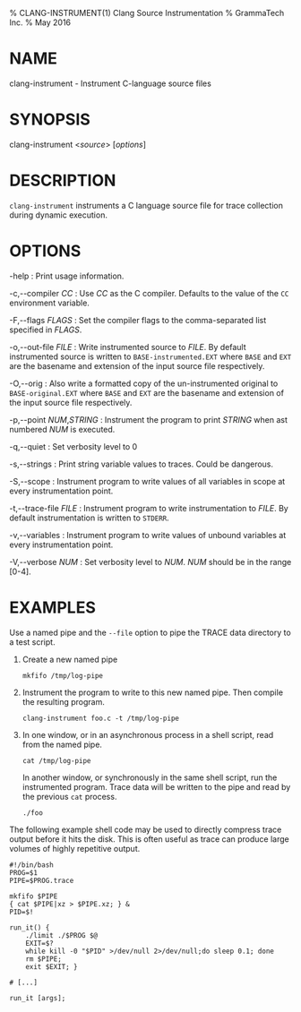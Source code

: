 % CLANG-INSTRUMENT(1) Clang Source Instrumentation
% GrammaTech Inc.
% May 2016

# NAME

clang-instrument - Instrument C-language source files

# SYNOPSIS

clang-instrument <*source*> [*options*]

# DESCRIPTION

`clang-instrument` instruments a C language source file for trace
collection during dynamic execution.

# OPTIONS

-help
:   Print usage information.

-c,--compiler *CC*
:   Use *CC* as the C compiler.  Defaults to the value of the `CC`
    environment variable.

-F,--flags *FLAGS*
:   Set the compiler flags to the comma-separated list specified in
    *FLAGS*.

-o,--out-file *FILE*
:   Write instrumented source to *FILE*.  By default instrumented
    source is written to `BASE-instrumented.EXT` where `BASE` and
    `EXT` are the basename and extension of the input source file
    respectively.

-O,--orig
:   Also write a formatted copy of the un-instrumented original to
    `BASE-original.EXT` where `BASE` and `EXT` are the basename and
    extension of the input source file respectively.

-p,--point *NUM*,*STRING*
:   Instrument the program to print *STRING* when ast numbered *NUM*
    is executed.

-q,--quiet
:   Set verbosity level to 0

-s,--strings
:   Print string variable values to traces.  Could be dangerous.

-S,--scope
:   Instrument program to write values of all variables in scope at
    every instrumentation point.

-t,--trace-file *FILE*
:   Instrument program to write instrumentation to *FILE*.  By default
    instrumentation is written to `STDERR`.

-v,--variables
:   Instrument program to write values of unbound variables at every
    instrumentation point.

-V,--verbose *NUM*
:   Set verbosity level to *NUM*.  *NUM* should be in the range [0-4].

# EXAMPLES

Use a named pipe and the `--file` option to pipe the TRACE data
directory to a test script.

1.  Create a new named pipe

        mkfifo /tmp/log-pipe

2.  Instrument the program to write to this new named pipe.  Then
    compile the resulting program.

        clang-instrument foo.c -t /tmp/log-pipe

3.  In one window, or in an asynchronous process in a shell script,
    read from the named pipe.

        cat /tmp/log-pipe

    In another window, or synchronously in the same shell script, run
    the instrumented program.  Trace data will be written to the pipe
    and read by the previous `cat` process.

        ./foo

The following example shell code may be used to directly compress
trace output before it hits the disk.  This is often useful as trace
can produce large volumes of highly repetitive output.

    #!/bin/bash
    PROG=$1
    PIPE=$PROG.trace

    mkfifo $PIPE
    { cat $PIPE|xz > $PIPE.xz; } &
    PID=$!

    run_it() {
        ./limit ./$PROG $@
        EXIT=$?
        while kill -0 "$PID" >/dev/null 2>/dev/null;do sleep 0.1; done
        rm $PIPE;
        exit $EXIT; }

    # [...]

    run_it [args];
